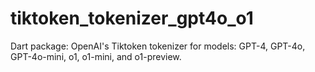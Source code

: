 # tiktoken_tokenizer_gpt4o_o1
Dart package: OpenAI's Tiktoken tokenizer for models: GPT-4, GPT-4o, GPT-4o-mini, o1, o1-mini, and o1-preview.
